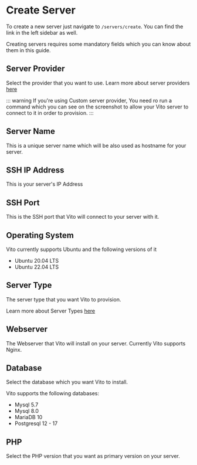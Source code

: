 # Create Server

To create a new server just navigate to `/servers/create`. You can find the link in the left sidebar as well.   

Creating servers requires some mandatory fields which you can know about them in this guide.

## Server Provider

Select the provider that you want to use. Learn more about server providers [here](/servers/server-providers)

::: warning
If you're using Custom server provider, You need ro run a command which you can see on the screenshot to allow your Vito server to connect to it in order to provision.
:::

## Server Name

This is a unique server name which will be also used as hostname for your server.

## SSH IP Address

This is your server's IP Address

## SSH Port

This is the SSH port that Vito will connect to your server with it.

## Operating System

Vito currently supports Ubuntu and the following versions of it

- Ubuntu 20.04 LTS
- Ubuntu 22.04 LTS

## Server Type

The server type that you want Vito to provision.

Learn more about Server Types [here](/servers/server-types)

## Webserver

The Webserver that Vito will install on your server. Currently Vito supports Nginx.

## Database

Select the database which you want Vito to install.

Vito supports the following databases:

- Mysql 5.7
- Mysql 8.0
- MariaDB 10
- Postgresql 12 - 17

## PHP

Select the PHP version that you want as primary version on your server.